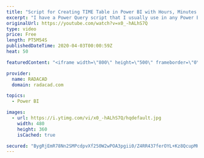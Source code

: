 ```yaml
---
title: "Script for Creating TIME Table in Power BI with Hours, Minutes and Seconds Buckets"
excerpt: "I have a Power Query script that I usually use in any Power BI solution that needs time-based analysis. However, I never had a chance to publish it here for everyone to use. So here it is. A friend's question about a time table reminded me that it is good to publish this to the public. This is a script"
originalUrl: https://youtube.com/watch?v=x0_-hALhS7Q
type: video
price: Free
length: PT5M54S
publishedDateTime: 2020-04-03T00:00:59Z
heat: 50

featuredContent: "<iframe width=\"800\" height=\"500\" frameborder=\"0\" src=\"https://www.youtube.com/embed/x0_-hALhS7Q\" allow=\"accelerometer; autoplay; encrypted-media; gyroscope; picture-in-picture\" allowfullscreen></iframe>"

provider:
  name: RADACAD
  domain: radacad.com

topics:
  - Power BI

images:
  - url: https://i.ytimg.com/vi/x0_-hALhS7Q/hqdefault.jpg
    width: 480
    height: 360
    isCached: true

secured: "BygRjEmR78Nn2SMPcdpvXf250W2wPOA3pgii0/Z4RR437ferOYL+Kz8QcupMHJESJDpAad+FBbLTLO9+pncw0khj/jjdyOQWMtbe/ftneEocd0sksfIoRvPUM7w2dvSX2Nmws9Fluvvgfhk0BLR7361G3zsP+8ACKxcWiJdR71cO8EGaLKf7XBe4sUuTNw4jh7vXk4Ij9Q0IwJ4Za7RDvfsTf05CAvtC00P/Z2ktgiGKKUvk7mSZ90ILk8QStm9AdBDgH5QSgE+pQjitIEEX45xNj1k9GenAD3/l3+n3oME/viSS0f4g01yW/eFlfADnYeaIFy/QzANjzq28SZd9ZZoC73KaBjyxpJRGdZ3ysdJuRHjS9ea2AQiORnYn2c+i7YwFiWHi/T4Pkz1v6DmBDAAgPOGfewjs388QjlQxk5E=;SGiSDSIlKxm8xTJ/RbQzoA=="
---
```


